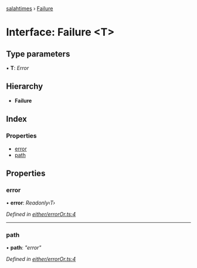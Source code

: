 [salahtimes](../README.md) › [Failure](failure.md)

# Interface: Failure <**T**>

## Type parameters

▪ **T**: *Error*

## Hierarchy

* **Failure**

## Index

### Properties

* [error](failure.md#error)
* [path](failure.md#path)

## Properties

###  error

• **error**: *Readonly‹T›*

*Defined in [either/errorOr.ts:4](https://github.com/doniseferi/salahtimes/blob/7d4870b/src/either/errorOr.ts#L4)*

___

###  path

• **path**: *"error"*

*Defined in [either/errorOr.ts:4](https://github.com/doniseferi/salahtimes/blob/7d4870b/src/either/errorOr.ts#L4)*
